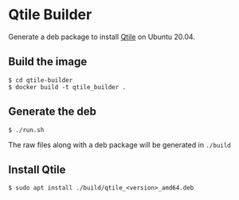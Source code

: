 # Qtile Builder

Generate a deb package to install [Qtile](http://www.qtile.org) on Ubuntu 20.04.

## Build the image

```
$ cd qtile-builder
$ docker build -t qtile_builder .
```

## Generate the deb

`$ ./run.sh`

The raw files along with a deb package will be generated in `./build`

## Install Qtile
`$ sudo apt install ./build/qtile_<version>_amd64.deb`
